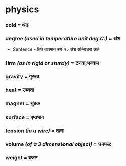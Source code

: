 # physics

### cold = थंड

### degree *(used in temperature unit deg.C.)* = अंश

- Sentence - तिथे तापमान उणे १० अंश सेल्सिअस आहे. 

### firm *(as in rigid or sturdy)* = टणक;भक्कम

### gravity = गुरुत्व

### heat = उष्णता

### magnet = चुंबक

### surface = पृष्ठभाग

### tension *(in a wire)* = ताण

### volume *(of a 3 dimensional object)* = घनफळ

### weight = वजन

